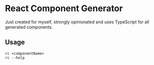 # React Component Generator

Just created for myself, strongly opinionated and uses TypeScript for all generated components.

## Usage

```
rc <componentName>
rc --help
```
